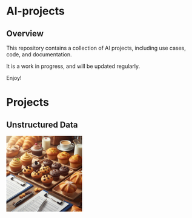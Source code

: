 # AI-projects

## Overview
This repository contains a collection of AI projects, including use cases, code, and documentation.

It is a work in progress, and will be updated regularly.

Enjoy!

# Projects 
## Unstructured Data

<div style="width: 200px;">

![baked_goods](unstructured_data/img/clipboard.jpeg)

</div>